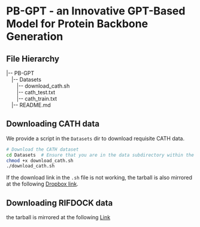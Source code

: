 # PB-GPT - an Innovative GPT-Based Model for Protein Backbone Generation 

## File Hierarchy
|-- PB-GPT  
&emsp;|-- Datasets     
&emsp;&emsp;|-- download_cath.sh     
&emsp;&emsp;|-- cath_test.txt  
&emsp;&emsp;|-- cath_train.txt     
&emsp;|-- README.md             

## Downloading CATH data

We provide a script in the `Datasets` dir to download requisite CATH data.

```bash
# Download the CATH dataset
cd Datasets  # Ensure that you are in the data subdirectory within the codebase
chmod +x download_cath.sh
./download_cath.sh
```

If the download link in the `.sh` file is not working, the tarball is also mirrored at the following [Dropbox link](https://www.dropbox.com/s/ka5m5lx58477qu6/cath-dataset-nonredundant-S40.pdb.tgz?dl=0).

## Downloading RIFDOCK data

the tarball is mirrored at the following [Link](http://files.ipd.uw.edu/pub/robust_de_novo_design_minibinders_2021/supplemental_files/scaffolds.tar.gz)

